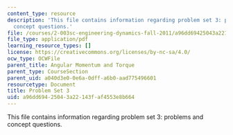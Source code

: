 ```yaml
---
content_type: resource
description: 'This file contains information regarding problem set 3: problems and
  concept questions.'
file: /courses/2-003sc-engineering-dynamics-fall-2011/a96dd69425043a22143faf4553e8b664_MIT2_003SCF11_pset3.pdf
file_type: application/pdf
learning_resource_types: []
license: https://creativecommons.org/licenses/by-nc-sa/4.0/
ocw_type: OCWFile
parent_title: Angular Momentum and Torque
parent_type: CourseSection
parent_uid: a040d3e0-0e6a-0dff-a6b0-aad775496601
resourcetype: Document
title: Problem Set 3
uid: a96dd694-2504-3a22-143f-af4553e8b664
---
```

This file contains information regarding problem set 3: problems and concept questions.